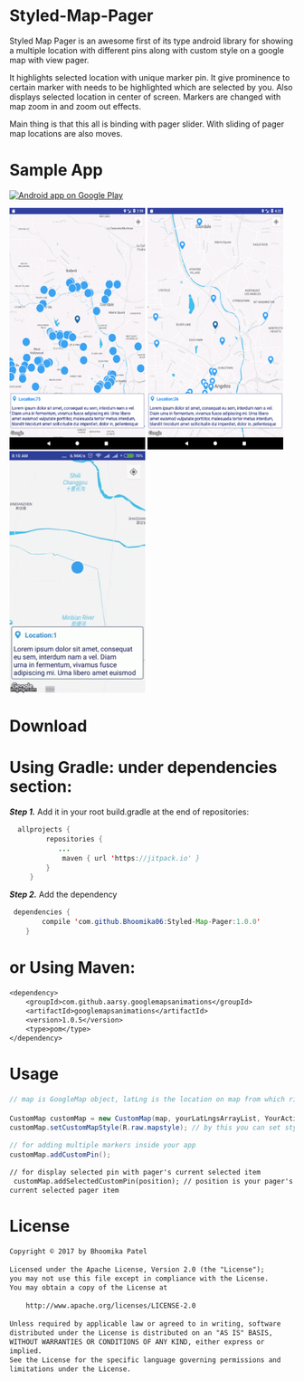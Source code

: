 # Styled-Map-Pager 

Styled Map Pager is an awesome first of its type android library for showing a multiple location with different pins along with custom style on a google map with view pager.

It highlights selected location with unique marker pin. It give prominence to certain marker with needs to be highlighted which are selected by you. Also displays selected location in center of screen. Markers are changed with map zoom in and zoom out effects. 

Main thing is that this all is binding with pager slider. With sliding of pager map locations are also moves.

# Sample App

<a href="https://play.google.com/store/apps/details?id=com.thebrownarrow.styledmapwithpager">
  <img alt="Android app on Google Play"
       src="https://developer.android.com/images/brand/en_app_rgb_wo_45.png" />
</a>

<img src="https://github.com/Bhoomika06/Styled-Map-Pager/blob/master/Screenshot_1490693370.png" alt text="Screenshot" width="240" height="427" />	<img src="https://github.com/Bhoomika06/Styled-Map-Pager/blob/master/Screenshot_1490698948.png" alt text="Screenshot" width="240" height="427" />	<img src="https://github.com/Bhoomika06/Styled-Map-Pager/blob/master/map_pager.gif" alt text="Screenshot" width="240" height="427" />


# Download

# Using Gradle: under dependencies section:   
  ***Step 1.*** Add it in your root build.gradle at the end of repositories:
```java
  allprojects {
		 repositories {
			...
			 maven { url 'https://jitpack.io' }
		 }
	 }
 ```
 
 ***Step 2.*** Add the dependency
```java
 dependencies {
		compile 'com.github.Bhoomika06:Styled-Map-Pager:1.0.0'
	}
```

# or Using Maven:
    <dependency>
        <groupId>com.github.aarsy.googlemapsanimations</groupId>
        <artifactId>googlemapsanimations</artifactId>
        <version>1.0.5</version>
        <type>pom</type>
    </dependency>

# Usage

```java
// map is GoogleMap object, latLng is the location on map from which ripple should start

CustomMap customMap = new CustomMap(map, yourLatLngsArrayList, YourActivity.this);
customMap.setCustomMapStyle(R.raw.mapstyle); // by this you can set styles to your map where mapstyle is .json file which is                                                 inside your assets folder
```

```java
// for adding multiple markers inside your app
customMap.addCustomPin();
```

```
// for display selected pin with pager's current selected item
 customMap.addSelectedCustomPin(position); // position is your pager's current selected pager item
```

# License

```
Copyright © 2017 by Bhoomika Patel

Licensed under the Apache License, Version 2.0 (the "License");
you may not use this file except in compliance with the License.
You may obtain a copy of the License at

    http://www.apache.org/licenses/LICENSE-2.0

Unless required by applicable law or agreed to in writing, software
distributed under the License is distributed on an "AS IS" BASIS,
WITHOUT WARRANTIES OR CONDITIONS OF ANY KIND, either express or implied.
See the License for the specific language governing permissions and
limitations under the License.
```
